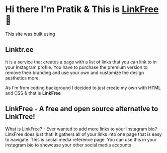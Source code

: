 # Hi there I'm Pratik & This is [LinkFree](https://pratik23rj.github.io/) 👋
This site was built using 

## Linktr.ee 
 It is a service that creates a page with a list of links that you can link to in your Instagram profile. You have to purchase the premium version to remove their branding and use your own and customize the design aesthetics more. 
 
 As I'm from coding background I decided to just create my own with HTML and CSS & that is **LinkFree**

## LinkFree - A free and open source alternative to LinkTree!
   What is LinkFree?  -  Ever wanted to add more links to your Instagram bio? LinkFree does just that! It gathers all of your links into one page that is easy to navigate.  This is social media reference page. You can use this in your instagram bio to showcase your other social media accounts .
   



